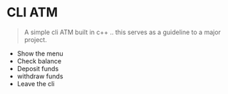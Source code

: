# CLI ATM
> A simple cli ATM built in c++ .. this serves as a guideline to a major project.
- Show the menu
- Check balance 
- Deposit funds
- withdraw funds
- Leave the cli